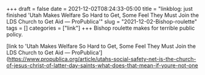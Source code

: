+++draft = falsedate = 2021-12-02T08:24:33-05:00title = "linkblog: just finished 'Utah Makes Welfare So Hard to Get, Some Feel They Must Join the LDS Church to Get Aid — ProPublica'"slug = "2021-12-02-Bishop-roulette"tags = []categories = ["link"]+++Bishop roulette makes for terrible public policy. [link to 'Utah Makes Welfare So Hard to Get, Some Feel They Must Join the LDS Church to Get Aid — ProPublica'](https://www.propublica.org/article/utahs-social-safety-net-is-the-church-of-jesus-christ-of-latter-day-saints-what-does-that-mean-if-youre-not-one